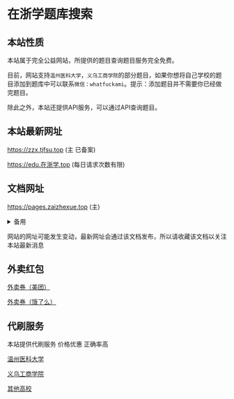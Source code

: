 # 在浙学题库搜索

## 本站性质

本站属于完全公益网站，所提供的题目查询题目服务完全免费。

目前，网站支持`温州医科大学`，`义乌工商学院`的部分题目，如果你想将自己学校的题目添加到题库中可以联系`微信：whatfuckami`。提示：添加题目并不需要你已经做完题目。

除此之外，本站还提供API服务，可以通过API查询题目。

## 本站最新网址

https://zzx.tjfsu.top (主 已备案)

https://edu.在浙学.top (每日请求次数有限)



## 文档网址
https://pages.zaizhexue.top (主)

<details>
  <summary>备用</summary>

https://pagesn.zaizhexue.top (永久)

https://pagesc.zaizhexue.top (永久)

</details>


网站的网址可能发生变动，最新网址会通过该文档发布，所以请收藏该文档以关注本站最新消息

## 外卖红包
[外卖券（美团）](外卖红包.md#美团)

[外卖券（饿了么）](外卖红包.md#饿了么)


## 代刷服务

本站提供代刷服务 价格优惠 正确率高 

[温州医科大学](./代刷服务/温州医科大学.md)

[义乌工商学院](./代刷服务/义乌工商学院.md)

[其他高校](./代刷服务/其他高校.md)




